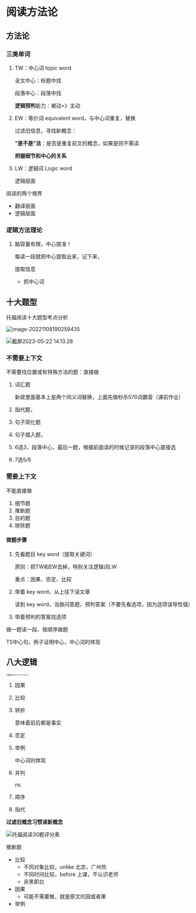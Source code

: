 # 阅读方法论

## 方法论

### 三类单词

1. TW：中心词 topic word 
  
    全文中心：标题中找
    
    段落中心：段落中找
    
    **逻辑预判**能力：被动=》主动
    
2. EW：等价词 equivalent word，与中心词重复，替换
	
	过滤旧信息，寻找新概念：
	
	**“是不是”法**：是否是重复前文的概念，如果是则不需读
	
	**把握细节和中心的关系**
	
3. LW：逻辑词 Logic word

    逻辑层面

阅读的两个境界

- 翻译层面
- 逻辑层面

### 逻辑方法理论

1. 脑容量有限，中心提准！
  
   每读一段就把中心提取出来，记下来，
   
   提取信息
   
   - 抓中心词

## 十大题型

托福阅读十大题型考点分析

![image-20221108190259435](https://xingqiu-tuchuang-1256524210.cos.ap-shanghai.myqcloud.com/3978/image-20221108190259435.png)

![截屏2023-05-22 14.13.28](https://cdn.jsdelivr.net/gh/davidliuk/images@master/blog/%E6%88%AA%E5%B1%8F2023-05-22%2014.13.28.png)

### 不需要上下文

不需要找位置或有特殊方法的题：直接做

1. 词汇题

   新政里面基本上是两个同义词替换，上面先做秒杀570词霸营（课前作业）

2. 指代题，

2. 句子简化题

3. 句子插入题，

5. 6选3，段落中心，最后一题，根据前面读的时候记录的段落中心直接选

6. 7选5/6

### 需要上下文

不能直接做

1. 细节题
2. 推断题
3. 目的题
4. 排除题

#### 做题步骤

1. 先看题目 key word（提取关键词）

   原则：把TW和EW去掉，特别关注逻辑词LW

   重点：因果、否定、比较

2. 带着 key word，从上往下读文章

   读到 key word，当做问答题，预判答案（不要先看选项，因为选项误导性强）

3. 带着预判的答案找选项

做一题读一段、按顺序做题

TS中心句，例子证明中心，中心词的体现

## 八大逻辑

<img src="https://cdn.jsdelivr.net/gh/davidliuk/images@master/blog/%E6%88%AA%E5%B1%8F2023-05-22%2011.55.39.png" alt="截屏2023-05-22 11.55.39" style="zoom:33%;" />

1. 因果

2. 比较

3. 转折

   意味着前后都是事实

4. 否定

5. 举例

   中心词的体现

6. 并列

   ns

7. 顺序

8. 指代



**过滤旧概念习惯读新概念**

![托福阅读30题评分表](https://xingqiu-tuchuang-1256524210.cos.ap-shanghai.myqcloud.com/3978/80201646808311.png)

推断题

- 比较
  - 不同对象比较，unlike 北京，广州热
  - 不同时间比较，before 上课，不认识老师
  - 非黑即白
- 因果
  - 可能不需要推，就是原文的因或者果
- 举例





